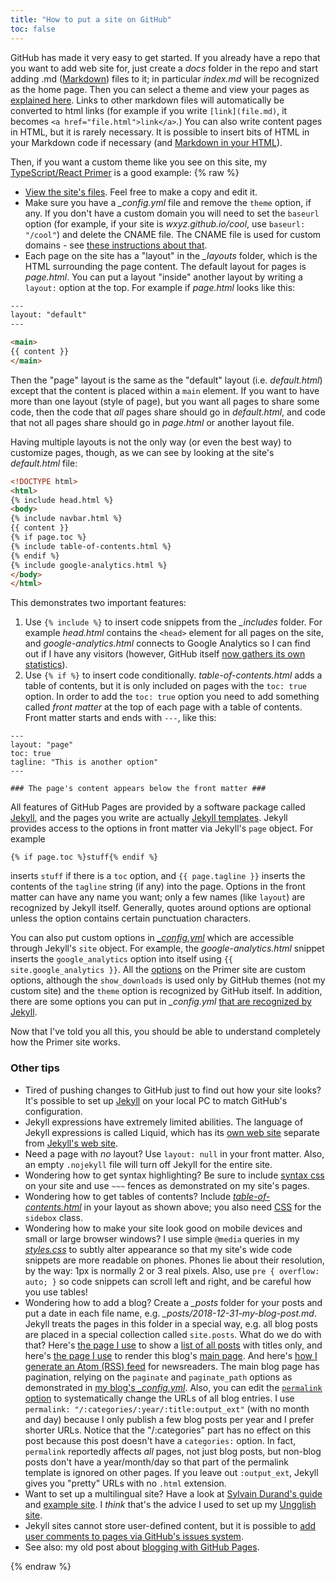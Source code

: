 ```yaml
---
title: "How to put a site on GitHub"
toc: false
---
```


GitHub has made it very easy to get started. If you already have a repo that you want to add web site for, just create a *docs* folder in the repo and start adding .md ([Markdown](https://help.github.com/articles/about-writing-and-formatting-on-github/)) files to it; in particular *index.md* will be recognized as the home page. Then you can select a theme and view your pages as [explained here](https://guides.github.com/features/pages/). Links to other markdown files will automatically be converted to html links (for example if you write `[link](file.md)`, it becomes `<a href="file.html">link</a>`.) You can also write content pages in HTML, but it is rarely necessary. It is possible to insert bits of HTML in your Markdown code if necessary (and [Markdown in your HTML](https://stackoverflow.com/a/50974387/22820)).

Then, if you want a custom theme like you see on this site, my [TypeScript/React Primer](http://typescript-react-primer.loyc.net/) is a good example:
{% raw %}

- [View the site's files](https://github.com/qwertie/learn-react/tree/master/docs). Feel free to make a copy and edit it.
- Make sure you have a *_config.yml* file and remove the `theme` option, if any. If you don't have a custom domain you will need to set the `baseurl` option (for example, if your site is *wxyz.github.io/cool*, use `baseurl: "/cool"`) and delete the CNAME file. The CNAME file is used for custom domains - see [these instructions about that](https://help.github.com/articles/using-a-custom-domain-with-github-pages/).
- Each page on the site has a "layout" in the *_layouts* folder, which is the HTML surrounding the page content. The default layout for pages is *page.html*. You can put a layout "inside" another layout by writing a `layout:` option at the top. For example if *page.html* looks like this:

~~~html
---
layout: "default"
---

<main>
{{ content }}
</main>
~~~

Then the "page" layout is the same as the "default" layout (i.e. *default.html*) except that the content is placed within a `main` element. If you want to have more than one layout (style of page), but you want all pages to share some code, then the code that *all* pages share should go in *default.html*, and code that not all pages share should go in *page.html* or another layout file.

Having multiple layouts is not the only way (or even the best way) to customize pages, though, as we can see by looking at the site's *default.html* file:

~~~html
<!DOCTYPE html>
<html>
{% include head.html %}
<body>
{% include navbar.html %}
{{ content }}
{% if page.toc %}
{% include table-of-contents.html %}
{% endif %}
{% include google-analytics.html %}
</body>
</html>
~~~

This demonstrates two important features:

1. Use `{% include %}` to insert code snippets from the *_includes* folder. For example *head.html* contains the `<head>` element for all pages on the site, and *google-analytics.html* connects to Google Analytics so I can find out if I have any visitors (however, GitHub itself [now gathers its own statistics](https://blog.github.com/2014-01-07-introducing-github-traffic-analytics/)).
2. Use `{% if %}` to insert code conditionally. *table-of-contents.html* adds a table of contents, but it is only included on pages with the `toc: true` option. In order to add the `toc: true` option you need to add something called _front matter_ at the top of each page with a table of contents. Front matter starts and ends with `---`, like this:

~~~
---
layout: "page"
toc: true
tagline: "This is another option"
---

### The page's content appears below the front matter ###
~~~

All features of GitHub Pages are provided by a software package called [Jekyll](https://jekyllrb.com/), and the pages you write are actually [Jekyll templates](https://jekyllrb.com/docs/templates/). Jekyll provides access to the options in front matter via Jekyll's `page` object. For example

    {% if page.toc %}stuff{% endif %}
    
inserts `stuff` if there is a `toc` option, and `{{ page.tagline }}` inserts the contents of the `tagline` string (if any) into the page. Options in the front matter can have any name you want; only a few names (like `layout`) are recognized by Jekyll itself. Generally, quotes around options are optional unless the option contains certain punctuation characters.

You can also put custom options in [*_config.yml*](https://github.com/qwertie/learn-react/blob/master/docs/_config.yml) which are accessible through Jekyll's `site` object. For example, the *google-analytics.html* snippet inserts the `google_analytics` option into itself using `{{ site.google_analytics }}`.
All the [options](https://github.com/qwertie/learn-react/blob/master/docs/_config.yml) on the Primer site are custom options, although the `show_downloads` is used only by GitHub themes (not my custom site) and the `theme` option is recognized by GitHub itself. In addition, there are some options you can put in *_config.yml* [that are recognized by Jekyll](https://jekyllrb.com/docs/configuration/).

Now that I've told you all this, you should be able to understand completely how the Primer site works.

### Other tips ###

- Tired of pushing changes to GitHub just to find out how your site looks? It's possible to set up [Jekyll](https://help.github.com/articles/setting-up-your-github-pages-site-locally-with-jekyll/) on your local PC to match GitHub's configuration.
- Jekyll expressions have extremely limited abilities. The language of Jekyll expressions is called Liquid, which has its [own web site](https://shopify.github.io/liquid/) separate from [Jekyll's web site](https://jekyllrb.com).
- Need a page with _no_ layout? Use `layout: null` in your front matter. Also, an empty `.nojekyll` file will turn off Jekyll for the entire site.
- Wondering how to get syntax highlighting? Be sure to include [syntax css](https://github.com/qwertie/learn-react/blob/master/docs/css/syntax.css) on your site and use `~~~` fences as demonstrated on my site's pages.
- Wondering how to get tables of contents? Include [*table-of-contents.html*](https://github.com/qwertie/learn-react/blob/master/docs/_includes/table-of-contents.html) in your layout as shown above; you also need [CSS]((https://github.com/qwertie/learn-react/blob/master/docs/css/styles.css)) for the `sidebox` class.
- Wondering how to make your site look good on mobile devices and small or large browser windows? I use simple `@media` queries in my [*styles.css*](https://github.com/qwertie/learn-react/blob/master/docs/css/styles.css) to subtly alter appearance so that my site's wide code snippets are more readable on phones. Phones lie about their resolution, by the way: 1px is normally 2 or 3 real pixels. Also, use `pre { overflow: auto; }` so code snippets can scroll left and right, and be careful how you use tables!
- Wondering how to add a blog? Create a *_posts* folder for your posts and put a date in each file name, e.g. *_posts/2018-12-31-my-blog-post.md*. Jekyll treats the pages in this folder in a special way, e.g. all blog posts are placed in a special collection called `site.posts`. What do we do with that? Here's [the page I use](https://github.com/qwertie/loyc.net/blob/gh-pages/blog-list.html) to show a [list of all posts](http://loyc.net/blog-list.html) with titles only, and here's [the page I use](https://github.com/qwertie/loyc.net/blob/gh-pages/blog/index.html) to render this blog's [main page](http://loyc.net/blog). And here's [how I generate an Atom (RSS) feed](https://github.com/qwertie/loyc.net/blob/gh-pages/atom.xml) for newsreaders. The main blog page has pagination, relying on the `paginate` and `paginate_path` options as demonstrated in [my blog's *_config.yml*](https://github.com/qwertie/loyc.net/blob/gh-pages/_config.yml). Also, you can edit the [`permalink` option](https://jekyllrb.com/docs/permalinks/) to systematically change the URLs of all blog entries. I use `permalink: "/:categories/:year/:title:output_ext"` (with no month and day) because I only publish a few blog posts per year and I prefer shorter URLs. Notice that the "/:categories" part has no effect on this post because this post doesn't have a `categories:` option. In fact, `permalink` reportedly affects *all* pages, not just blog posts, but non-blog posts don't have a year/month/day so that part of the permalink template is ignored on other pages. If you leave out `:output_ext`, Jekyll gives you "pretty" URLs with no `.html` extension.
- Want to set up a multilingual site? Have a look at [Sylvain Durand's guide](https://www.sylvaindurand.org/making-jekyll-multilingual/) and [example site](https://github.com/sylvaindurand/jekyll-multilingual). I _think_ that's the advice I used to set up my [Ungglish site](http://ungglish.loyc.net).
- Jekyll sites cannot store user-defined content, but it is possible to [add user comments to pages via GitHub's issues system](http://ivanzuzak.info/2011/02/18/github-hosted-comments-for-github-hosted-blogs.html). 
- See also: my old post about [blogging with GitHub Pages](http://loyc.net/2014/blogging-on-github.html).

{% endraw %}
